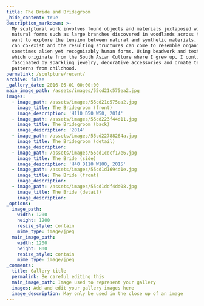 ```yaml
---
title: The Bride and Bridegroom
_hide_content: true
description_markdown: >-
  My sculptural work involves found objects and materials juxtaposed with more
  natural forms such as large branches discovered in woodlands across the UK. I
  want to explore the tension between natural and synthetic materials, how they
  can co-exist and the resulting structures can come to resemble organic,
  sometimes alien yet recognizably human forms. Using beadwork and textiles,
  which originate from the South Asian Culture where I grew up, I continue to be
  fascinated by sparkling jewelry, decorative accessories and ornate textile
  patterns from childhood.
permalink: /sculpture/recent/
archive: false
_gallery_date: 2016-05-01 00:00:00
main_image_path: /assets/images/55cd21c575ea2.jpg
images:
  - image_path: /assets/images/55cd21c575ea2.jpg
    image_title: The Bridegroom (front)
    image_description: 'H110 D50 W50, 2014'
  - image_path: /assets/images/55cd223f44d11.jpg
    image_title: The Bridegroom (back)
    image_description: '2014'
  - image_path: /assets/images/55cd22788264a.jpg
    image_title: The Bridegroom (detail)
    image_description:
  - image_path: /assets/images/55cd1cdcf17e6.jpg
    image_title: The Bride (side)
    image_description: 'H40 D110 W100, 2015'
  - image_path: /assets/images/55cd1d1694d1e.jpg
    image_title: The Bride (front)
    image_description:
  - image_path: /assets/images/55cd1ddf4dd08.jpg
    image_title: The Bride (detail)
    image_description:
_options:
  image_path:
    width: 1200
    height: 1200
    resize_style: contain
    mime_type: image/jpeg
  main_image_path:
    width: 1200
    height: 800
    resize_style: contain
    mime_type: image/jpeg
_comments:
  title: Gallery title
  permalink: Be careful editing this
  main_image_path: Image used to represent your gallery
  images: Add and edit your gallery images here
  image_description: May only be used in the close up of an image
---
```


